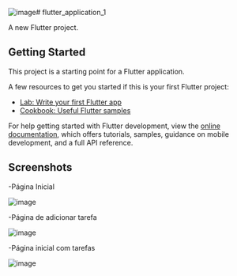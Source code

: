 ![image](https://github.com/joaoemacedo/AppFlutter-ToDoList/assets/130488315/90be5ddc-0527-42c2-8628-bab5353b965e)# flutter_application_1

A new Flutter project.

## Getting Started

This project is a starting point for a Flutter application.

A few resources to get you started if this is your first Flutter project:

- [Lab: Write your first Flutter app](https://docs.flutter.dev/get-started/codelab)
- [Cookbook: Useful Flutter samples](https://docs.flutter.dev/cookbook)

For help getting started with Flutter development, view the
[online documentation](https://docs.flutter.dev/), which offers tutorials,
samples, guidance on mobile development, and a full API reference.


## Screenshots

-Página Inicial

![image](https://github.com/joaoemacedo/AppFlutter-ToDoList/assets/130488315/d663f7a0-b66c-4cba-85f8-accd12dce68a)

-Página de adicionar tarefa

![image](https://github.com/joaoemacedo/AppFlutter-ToDoList/assets/130488315/5f5b4ee6-6ea2-4ee2-a03f-4d2549203a72)

-Página inicial com tarefas

![image](https://github.com/joaoemacedo/AppFlutter-ToDoList/assets/130488315/68cac7db-ba9b-4dda-adba-737de0efd008)

